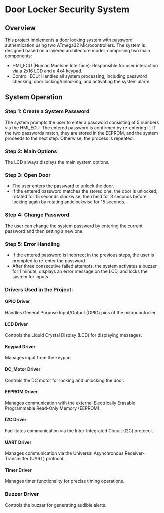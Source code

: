 # Door Locker Security System
## Overview
This project implements a door locking system with password authentication using two ATmega32 Microcontrollers. The system is designed based on a layered architecture model, comprising two main components:
- HMI_ECU (Human Machine Interface): Responsible for user interaction via a 2x16 LCD and a 4x4 keypad.
- Control_ECU: Handles all system processing, including password checking, door locking/unlocking, and activating the system alarm.

## System Operation
### Step 1: Create a System Password
The system prompts the user to enter a password consisting of 5 numbers via the HMI_ECU.
The entered password is confirmed by re-entering it.
If the two passwords match, they are stored in the EEPROM, and the system proceeds to the next step. Otherwise, the process is repeated.
### Step 2: Main Options
The LCD always displays the main system options.
### Step 3: Open Door
- The user enters the password to unlock the door.
- If the entered password matches the stored one, the door is unlocked, rotated for 15 seconds clockwise, then held for 3 seconds before locking again by rotating anticlockwise for 15 seconds.
### Step 4: Change Password
The user can change the system password by entering the current password and then setting a new one.
### Step 5: Error Handling
- If the entered password is incorrect in the previous steps, the user is prompted to re-enter the password.
- After three consecutive failed attempts, the system activates a buzzer for 1 minute, displays an error message on the LCD, and locks the system for inputs.
  
### Drivers Used in the Project:
#### GPIO Driver
Handles General Purpose Input/Output (GPIO) pins of the microcontroller.
#### LCD Driver
Controls the Liquid Crystal Display (LCD) for displaying messages.
#### Keypad Driver
Manages input from the keypad.
#### DC_Motor Driver
Controls the DC motor for locking and unlocking the door.
#### EEPROM Driver
Manages communication with the external Electrically Erasable Programmable Read-Only Memory (EEPROM).
#### I2C Driver
Facilitates communication via the Inter-Integrated Circuit (I2C) protocol.
#### UART Driver
Manages communication via the Universal Asynchronous Receiver-Transmitter (UART) protocol.
#### Timer Driver
Manages timer functionality for precise timing operations.
### Buzzer Driver
Controls the buzzer for generating audible alerts.
